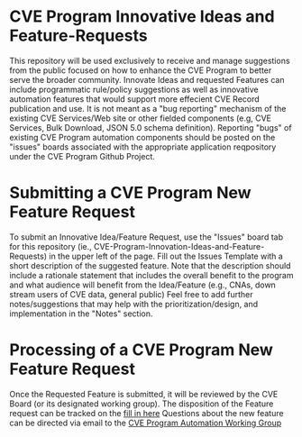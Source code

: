 # CVE Program Innovative Ideas and Feature-Requests
This repository will be used exclusively to receive and manage suggestions from the public focused on how to enhance the CVE Program to better serve the broader community.  Innovate Ideas and requested Features can include programmatic rule/policy suggestions as well as innovative automation features that would support more effecient CVE Record publication and use.   It is not meant as a "bug reporting" mechanism of the existing CVE Services/Web site or other fielded components (e.g, CVE Services, Bulk Download, JSON 5.0 schema definition).  Reporting "bugs" of existing CVE Program automation components should be posted on the "issues"  boards associated with the appropriate application reqpository under the CVE Program Github Project.

# Submitting a CVE Program New Feature Request
To submit an Innovative Idea/Feature Request, use the "Issues" board tab for this repository (ie., CVE-Program-Innovation-Ideas-and-Feature-Requests) in the upper left of the page.  Fill out the Issues Template with a short description of the suggested feature.  Note that the description should include a rationale statement that includes the overall benefit to the program and  what audience will benefit from the Idea/Feature (e.g., CNAs, down stream users of CVE data, general public)   Feel free to add further notes/suggestions that may help with the prioritization/design, and implementation in the "Notes" section. 

# Processing of a CVE Program New Feature Request
Once the Requested Feature is submitted, it will be reviewed by the CVE Board (or its designated working group).  The disposition of the Feature request can be tracked on the [fill in here](https://github.com/orgs/CVEProject/projects/14/views/1)  Questions about the new feature can be directed via email to the [CVE Program Automation Working Group](mailto:AWG@cve-cwe-programs.groups.io)
